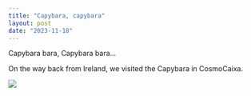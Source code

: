 ```yaml
---
title: "Capybara, capybara"
layout: post
date: "2023-11-18"
---
```


Capybara bara, Capybara bara...

On the way back from Ireland, we visited the Capybara in CosmoCaixa.

![](/assets/images/2023/20231118_164018-1024x461.jpg)
